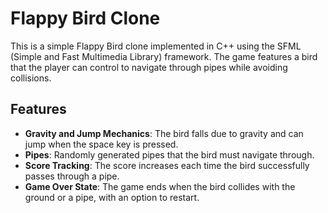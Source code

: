 # Flappy Bird Clone

This is a simple Flappy Bird clone implemented in C++ using the SFML (Simple and Fast Multimedia Library) framework. The game features a bird that the player can control to navigate through pipes while avoiding collisions.

## Features

- **Gravity and Jump Mechanics**: The bird falls due to gravity and can jump when the space key is pressed.
- **Pipes**: Randomly generated pipes that the bird must navigate through.
- **Score Tracking**: The score increases each time the bird successfully passes through a pipe.
- **Game Over State**: The game ends when the bird collides with the ground or a pipe, with an option to restart.
